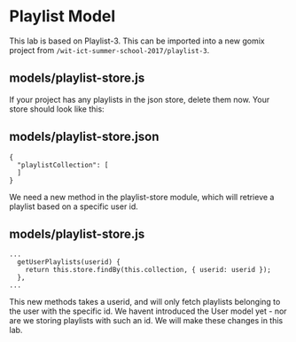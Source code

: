 # Playlist Model

This lab is based on Playlist-3. This can be imported into a new gomix project from `/wit-ict-summer-school-2017/playlist-3`.

## models/playlist-store.js

If your project has any playlists in the json store, delete them now. Your store should look like this:

## models/playlist-store.json

~~~
{
  "playlistCollection": [
  ]
}
~~~


We need a new method in the playlist-store module, which will retrieve a playlist based on a specific user id.

## models/playlist-store.js

~~~
...
  getUserPlaylists(userid) {
    return this.store.findBy(this.collection, { userid: userid });
  },
...
~~~

This new methods takes a userid, and will only fetch playlists belonging to the user with the specific id. We havent introduced the User model yet - nor are we storing playlists with such an id. We will make these changes in this lab.